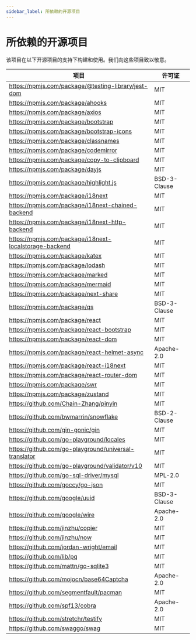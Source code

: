```yaml
---
sidebar_label: 所依赖的开源项目
---
```


# 所依赖的开源项目

该项目在以下开源项目的支持下构建和使用。我们向这些项目致以敬意。

|  项目  |  许可证  |
|  ----  | ----  |
|  <https://npmjs.com/package/@testing-library/jest-dom>  |  MIT  |
|  <https://npmjs.com/package/ahooks>  |  MIT  |
|  <https://npmjs.com/package/axios>  |  MIT  |
|  <https://npmjs.com/package/bootstrap>  |  MIT  |
|  <https://npmjs.com/package/bootstrap-icons>  |  MIT  |
|  <https://npmjs.com/package/classnames>  |  MIT  |
|  <https://npmjs.com/package/codemirror>  |  MIT  |
|  <https://npmjs.com/package/copy-to-clipboard>  |  MIT  |
|  <https://npmjs.com/package/dayjs>  |  MIT  |
|  <https://npmjs.com/package/highlight.js>  |  BSD-3-Clause  |
|  <https://npmjs.com/package/i18next>  |  MIT  |
|  <https://npmjs.com/package/i18next-chained-backend>  |  MIT  |
|  <https://npmjs.com/package/i18next-http-backend>  |  MIT  |
|  <https://npmjs.com/package/i18next-localstorage-backend>  |  MIT  |
|  <https://npmjs.com/package/katex>  |  MIT  |
|  <https://npmjs.com/package/lodash>  |  MIT  |
|  <https://npmjs.com/package/marked>  |  MIT  |
|  <https://npmjs.com/package/mermaid>  |  MIT  |
|  <https://npmjs.com/package/next-share>  |  MIT  |
|  <https://npmjs.com/package/qs>  |  BSD-3-Clause  |
|  <https://npmjs.com/package/react>  |  MIT  |
|  <https://npmjs.com/package/react-bootstrap>  |  MIT  |
|  <https://npmjs.com/package/react-dom>  |  MIT  |
|  <https://npmjs.com/package/react-helmet-async>  |  Apache-2.0  |
|  <https://npmjs.com/package/react-i18next>  |  MIT  |
|  <https://npmjs.com/package/react-router-dom>  |  MIT  |
|  <https://npmjs.com/package/swr>  |  MIT  |
|  <https://npmjs.com/package/zustand>  |  MIT  |
|  <https://github.com/Chain-Zhang/pinyin>  |  MIT  |
|  <https://github.com/bwmarrin/snowflake>  |  BSD-2-Clause  |
|  <https://github.com/gin-gonic/gin>  |  MIT  |
|  <https://github.com/go-playground/locales>  |  MIT  |
|  <https://github.com/go-playground/universal-translator>  |  MIT  |
|  <https://github.com/go-playground/validator/v10>  |  MIT  |
|  <https://github.com/go-sql-driver/mysql>  |  MPL-2.0  |
|  <https://github.com/goccy/go-json>  |  MIT  |
|  <https://github.com/google/uuid>  |  BSD-3-Clause  |
|  <https://github.com/google/wire>  |  Apache-2.0  |
|  <https://github.com/jinzhu/copier>  |  MIT  |
|  <https://github.com/jinzhu/now>  |  MIT  |
|  <https://github.com/jordan-wright/email>  |  MIT  |
|  <https://github.com/lib/pq>  |  MIT  |
|  <https://github.com/mattn/go-sqlite3>  |  MIT  |
|  <https://github.com/mojocn/base64Captcha>  |  Apache-2.0  |
|  <https://github.com/segmentfault/pacman>  |  MIT  |
|  <https://github.com/spf13/cobra>  |  Apache-2.0  |
|  <https://github.com/stretchr/testify>  |  MIT  |
|  <https://github.com/swaggo/swag>  |  MIT  |
